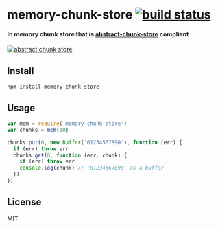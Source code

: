 # memory-chunk-store [![build status](http://img.shields.io/travis/mafintosh/memory-chunk-store.svg)](http://travis-ci.org/mafintosh/memory-chunk-store)

#### In memory chunk store that is [abstract-chunk-store](https://github.com/mafintosh/abstract-chunk-store) compliant

[![abstract chunk store](https://cdn.rawgit.com/mafintosh/abstract-chunk-store/master/badge.svg)](https://github.com/mafintosh/abstract-chunk-store)

## Install

```
npm install memory-chunk-store
```

## Usage

``` js
var mem = require('memory-chunk-store')
var chunks = mem(10)

chunks.put(0, new Buffer('01234567890'), function (err) {
  if (err) throw err
  chunks.get(0, function (err, chunk) {
    if (err) throw err
    console.log(chunk) // '01234567890' as a buffer
  })
})
```

## License

MIT
